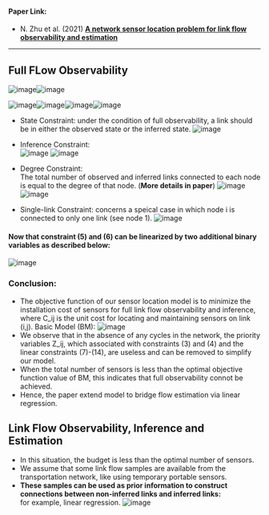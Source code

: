 #### Paper Link:
 - N. Zhu et al. (2021) [**A network sensor location problem for link flow observability and estimation**](https://www.sciencedirect.com/science/article/abs/pii/S0377221721008870)
__________________________________________________

## Full FLow Observability 
![image](https://user-images.githubusercontent.com/88390140/151836820-eb9855ac-ad9f-4d12-ace8-bb93716ada38.png)![image](https://user-images.githubusercontent.com/88390140/151826236-2eaf206f-b06b-4445-a08f-e8755f1ad3ae.png)
            
![image](https://user-images.githubusercontent.com/88390140/151827085-b8386ca2-b813-4bba-945d-9ca08b884697.png)![image](https://user-images.githubusercontent.com/88390140/151827130-a931b865-dc9c-4875-94dd-24eb7a316272.png)![image](https://user-images.githubusercontent.com/88390140/151827172-5fcf3234-eb77-497a-b53f-69f3334bc33b.png)![image](https://user-images.githubusercontent.com/88390140/151838589-4b71fe24-9827-4d8d-97be-dc0339132602.png)


- State Constraint: under the condition of full observability, a link should be in either the observed state or the inferred state. 
![image](https://user-images.githubusercontent.com/88390140/151835701-239c8ac0-6d67-46b0-87af-968bfd7b21b7.png)          
- Inference Constraint:              
![image](https://user-images.githubusercontent.com/88390140/151835744-74cabf16-b77d-418f-a363-b2e445fb9788.png) ![image](https://user-images.githubusercontent.com/88390140/151829241-8b6c92a0-d88b-4460-8e4e-04321498b33f.png)

- Degree Constraint:             
The total number of observed and inferred links connected to each node is equal to the degree of that node. (**More details in paper**) ![image](https://user-images.githubusercontent.com/88390140/151835534-2273f462-9bf3-4484-8e9c-2b94f0e5eeb2.png)
![image](https://user-images.githubusercontent.com/88390140/151835587-8e2068c6-f5c5-4424-b0df-f07f50161533.png)

- Single-link Constraint: concerns a speical case in which node i is connected to only one link (see node 1). ![image](https://user-images.githubusercontent.com/88390140/151835942-da13a263-bd74-4843-9c63-df0f4ff11cea.png)


#### Now that constraint (5) and (6) can be linearized by two additional binary variables as described below: 
![image](https://user-images.githubusercontent.com/88390140/151836166-898dec1b-8d24-4d24-b950-1c62939a9d25.png)

### Conclusion: 
- The objective function of our sensor location model is to minimize the installation cost of sensors for full link flow observability and inference, where C_ij is the unit cost for locating and maintaining sensors on link (i,j). Basic Model (BM): 
![image](https://user-images.githubusercontent.com/88390140/151836503-f11200ef-3e8e-4d7a-8a2c-9f44eb52faf3.png)   
- We observe that in the absence of any cycles in the network, the priority variables Z_ij, which associated with constraints (3) and (4) and the linear constraints (7)-(14), are useless and can be removed to simplify our model. 
- When the total number of sensors is less than the optimal objective function value of BM, this indicates that full observability connot be achieved. 
- Hence, the paper extend model to bridge flow estimation via linear regression. 


## Link Flow Observability, Inference and Estimation 
- In this situation, the budget is less than the optimal number of sensors. 
- We assume that some link flow samples are available from the transportation network, like using temporary portable sensors. 
- **These samples can be used as prior information to construct connections between non-inferred links and inferred links:**                 
for example, linear regression. ![image](https://user-images.githubusercontent.com/88390140/151863487-9878254f-4e18-4daa-b7e0-2a9e3bc2b3cf.png)
  

































